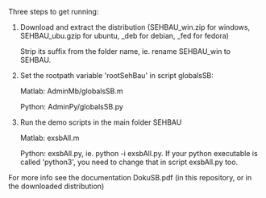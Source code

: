 Three steps to get running: 

1) Download and extract the distribution (SEHBAU_win.zip for windows, SEHBAU_ubu.gzip for ubuntu, _deb for debian, _fed for fedora)

   Strip its suffix from the folder name, ie. rename SEHBAU_win to SEHBAU.

2) Set the rootpath variable 'rootSehBau' in script globalsSB:
   
   Matlab: AdminMb/globalsSB.m  
   
   Python: AdminPy/globalsSB.py

3) Run the demo scripts in the main folder SEHBAU

   Matlab: exsbAll.m
   
   Python: exsbAll.py, ie. python -i exsbAll.py. 
            If your python executable is called 'python3', you need to change that in script exsbAll.py too. 

For more info see the documentation DokuSB.pdf (in this repository, or in the downloaded distribution)
